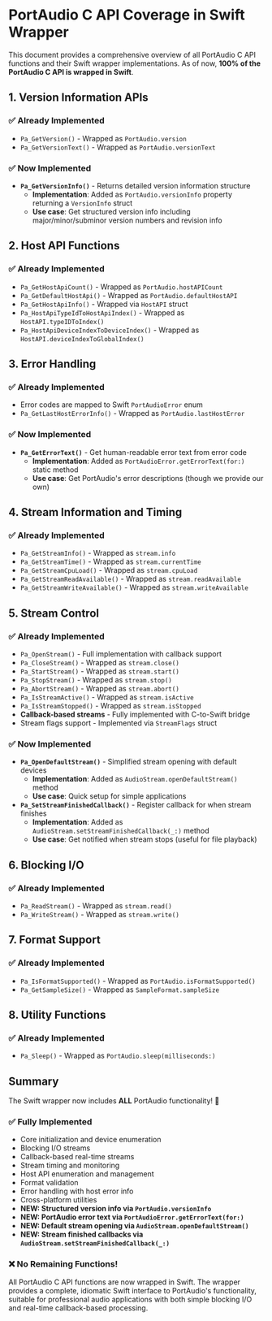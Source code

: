 # PortAudio C API Coverage in Swift Wrapper

This document provides a comprehensive overview of all PortAudio C API functions and their Swift wrapper implementations. As of now, **100% of the PortAudio C API is wrapped in Swift**.

## 1. Version Information APIs

### ✅ Already Implemented
- `Pa_GetVersion()` - Wrapped as `PortAudio.version`
- `Pa_GetVersionText()` - Wrapped as `PortAudio.versionText`

### ✅ Now Implemented
- **`Pa_GetVersionInfo()`** - Returns detailed version information structure
  - **Implementation**: Added as `PortAudio.versionInfo` property returning a `VersionInfo` struct
  - **Use case**: Get structured version info including major/minor/subminor version numbers and revision info

## 2. Host API Functions

### ✅ Already Implemented
- `Pa_GetHostApiCount()` - Wrapped as `PortAudio.hostAPICount`
- `Pa_GetDefaultHostApi()` - Wrapped as `PortAudio.defaultHostAPI`
- `Pa_GetHostApiInfo()` - Wrapped via `HostAPI` struct
- `Pa_HostApiTypeIdToHostApiIndex()` - Wrapped as `HostAPI.typeIDToIndex()`
- `Pa_HostApiDeviceIndexToDeviceIndex()` - Wrapped as `HostAPI.deviceIndexToGlobalIndex()`

## 3. Error Handling

### ✅ Already Implemented
- Error codes are mapped to Swift `PortAudioError` enum
- `Pa_GetLastHostErrorInfo()` - Wrapped as `PortAudio.lastHostError`

### ✅ Now Implemented
- **`Pa_GetErrorText()`** - Get human-readable error text from error code
  - **Implementation**: Added as `PortAudioError.getErrorText(for:)` static method
  - **Use case**: Get PortAudio's error descriptions (though we provide our own)

## 4. Stream Information and Timing

### ✅ Already Implemented
- `Pa_GetStreamInfo()` - Wrapped as `stream.info`
- `Pa_GetStreamTime()` - Wrapped as `stream.currentTime`
- `Pa_GetStreamCpuLoad()` - Wrapped as `stream.cpuLoad`
- `Pa_GetStreamReadAvailable()` - Wrapped as `stream.readAvailable`
- `Pa_GetStreamWriteAvailable()` - Wrapped as `stream.writeAvailable`

## 5. Stream Control

### ✅ Already Implemented
- `Pa_OpenStream()` - Full implementation with callback support
- `Pa_CloseStream()` - Wrapped as `stream.close()`
- `Pa_StartStream()` - Wrapped as `stream.start()`
- `Pa_StopStream()` - Wrapped as `stream.stop()`
- `Pa_AbortStream()` - Wrapped as `stream.abort()`
- `Pa_IsStreamActive()` - Wrapped as `stream.isActive`
- `Pa_IsStreamStopped()` - Wrapped as `stream.isStopped`
- **Callback-based streams** - Fully implemented with C-to-Swift bridge
- Stream flags support - Implemented via `StreamFlags` struct

### ✅ Now Implemented
- **`Pa_OpenDefaultStream()`** - Simplified stream opening with default devices
  - **Implementation**: Added as `AudioStream.openDefaultStream()` method
  - **Use case**: Quick setup for simple applications
- **`Pa_SetStreamFinishedCallback()`** - Register callback for when stream finishes
  - **Implementation**: Added as `AudioStream.setStreamFinishedCallback(_:)` method
  - **Use case**: Get notified when stream stops (useful for file playback)

## 6. Blocking I/O

### ✅ Already Implemented
- `Pa_ReadStream()` - Wrapped as `stream.read()`
- `Pa_WriteStream()` - Wrapped as `stream.write()`

## 7. Format Support

### ✅ Already Implemented
- `Pa_IsFormatSupported()` - Wrapped as `PortAudio.isFormatSupported()`
- `Pa_GetSampleSize()` - Wrapped as `SampleFormat.sampleSize`

## 8. Utility Functions

### ✅ Already Implemented
- `Pa_Sleep()` - Wrapped as `PortAudio.sleep(milliseconds:)`

## Summary

The Swift wrapper now includes **ALL** PortAudio functionality! 🎉

### ✅ Fully Implemented
- Core initialization and device enumeration
- Blocking I/O streams
- Callback-based real-time streams
- Stream timing and monitoring
- Host API enumeration and management
- Format validation
- Error handling with host error info
- Cross-platform utilities
- **NEW: Structured version info via `PortAudio.versionInfo`**
- **NEW: PortAudio error text via `PortAudioError.getErrorText(for:)`**
- **NEW: Default stream opening via `AudioStream.openDefaultStream()`**
- **NEW: Stream finished callbacks via `AudioStream.setStreamFinishedCallback(_:)`**

### ❌ No Remaining Functions!
All PortAudio C API functions are now wrapped in Swift. The wrapper provides a complete, idiomatic Swift interface to PortAudio's functionality, suitable for professional audio applications with both simple blocking I/O and real-time callback-based processing.